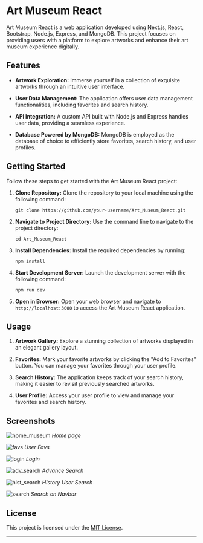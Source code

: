 # Art Museum React

Art Museum React is a web application developed using Next.js, React, Bootstrap, Node.js, Express, and MongoDB. This project focuses on providing users with a platform to explore artworks and enhance their art museum experience digitally.

## Features

- **Artwork Exploration:** Immerse yourself in a collection of exquisite artworks through an intuitive user interface.

- **User Data Management:** The application offers user data management functionalities, including favorites and search history.

- **API Integration:** A custom API built with Node.js and Express handles user data, providing a seamless experience.

- **Database Powered by MongoDB:** MongoDB is employed as the database of choice to efficiently store favorites, search history, and user profiles.

## Getting Started

Follow these steps to get started with the Art Museum React project:

1. **Clone Repository:** Clone the repository to your local machine using the following command:
   ```
   git clone https://github.com/your-username/Art_Museum_React.git
   ```

2. **Navigate to Project Directory:** Use the command line to navigate to the project directory:
   ```
   cd Art_Museum_React
   ```

3. **Install Dependencies:** Install the required dependencies by running:
   ```
   npm install
   ```

4. **Start Development Server:** Launch the development server with the following command:
   ```
   npm run dev
   ```

5. **Open in Browser:** Open your web browser and navigate to `http://localhost:3000` to access the Art Museum React application.

## Usage

1. **Artwork Gallery:** Explore a stunning collection of artworks displayed in an elegant gallery layout.

2. **Favorites:** Mark your favorite artworks by clicking the "Add to Favorites" button. You can manage your favorites through your user profile.

3. **Search History:** The application keeps track of your search history, making it easier to revisit previously searched artworks.

4. **User Profile:** Access your user profile to view and manage your favorites and search history.

## Screenshots
![home_museum](https://github.com/FranBlake89/Art_Museum_React/assets/73005797/17aa2a03-e717-4f40-b014-b0f17631efac)
*Home page*

![favs](https://github.com/FranBlake89/Art_Museum_React/assets/73005797/ea3340b2-e54c-4299-b599-a497f592b028)
*User Favs*

![login](https://github.com/FranBlake89/Art_Museum_React/assets/73005797/2cc9b3b2-2054-4590-932c-425bf6c1cedb)
*Login*

![adv_search](https://github.com/FranBlake89/Art_Museum_React/assets/73005797/69d9073f-0ec8-407d-b346-8aa37057a4e6)
*Advance Search*

![hist_search](https://github.com/FranBlake89/Art_Museum_React/assets/73005797/465ffd73-2fa5-4573-97e4-5664faf8efd8)
*History User Search*

![search](https://github.com/FranBlake89/Art_Museum_React/assets/73005797/5bd70b38-923c-498d-a25a-97ced39c5786)
*Search on Navbar*

## License

This project is licensed under the [MIT License](LICENSE).

---
